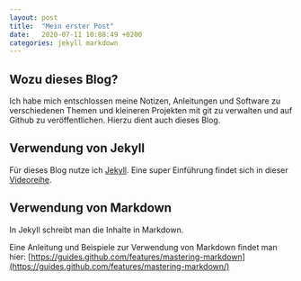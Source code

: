 ```yaml
---
layout: post
title:  "Mein erster Post"
date:   2020-07-11 10:08:49 +0200
categories: jekyll markdown
---
```



## Wozu dieses Blog?

Ich habe mich entschlossen meine Notizen, Anleitungen und Software zu verschiedenen Themen und kleineren Projekten mit git zu verwalten und auf Github zu veröffentlichen. Hierzu dient auch dieses Blog. 

## Verwendung von Jekyll

Für dieses Blog nutze ich [Jekyll](https://jekyllrb.com). Eine super Einführung findet sich in dieser [Videoreihe](
https://www.youtube.com/watch?v=EvYs1idcGnM&list=PLWzwUIYZpnJuT0sH4BN56P5oWTdHJiTNq).


## Verwendung von Markdown 

In Jekyll schreibt man die Inhalte in Markdown.

Eine Anleitung und Beispiele zur Verwendung von Markdown findet man hier:
[https://guides.github.com/features/mastering-markdown](https://guides.github.com/features/mastering-markdown/)